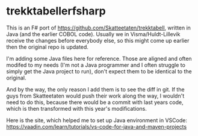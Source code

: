 # trekktabellerfsharp
This is an F# port of https://github.com/Skatteetaten/trekktabell, written in Java (and the earlier COBOL code).
Usually we in Visma/Huldt-Lillevik receive the changes before everybody else, so this might come up earlier then the original repo is updated.

I'm adding some Java files here for reference. Those are aligned and often modifed to my needs (I'm not a Java programmer and I often struggle to simply get the Java project to run),
don't expect them to be identical to the original. 

And by the way, the only reason I add them is to see the diff in git. If the guys from Skatteetaten would push their work along the way, I wouldn't need to do this, because there would be a commit with last years code, which is then transformed with this year's modifications.

Here is the site, which helped me to set up Java environment in VSCode: https://vaadin.com/learn/tutorials/vs-code-for-java-and-maven-projects
